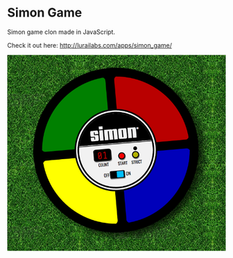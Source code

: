 # Simon Game

Simon game clon made in JavaScript.

Check it out here: http://lurailabs.com/apps/simon_game/

![Alt text](assets/img/simon_game.png?raw=true "Simon game screen capture")

